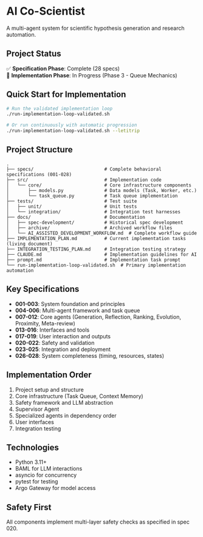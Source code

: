 # AI Co-Scientist

A multi-agent system for scientific hypothesis generation and research automation.

## Project Status

✅ **Specification Phase**: Complete (28 specs)  
🚧 **Implementation Phase**: In Progress (Phase 3 - Queue Mechanics)

## Quick Start for Implementation

```bash
# Run the validated implementation loop
./run-implementation-loop-validated.sh

# Or run continuously with automatic progression
./run-implementation-loop-validated.sh --letitrip
```

## Project Structure

```
.
├── specs/                          # Complete behavioral specifications (001-028)
├── src/                            # Implementation code
│   └── core/                       # Core infrastructure components
│       ├── models.py               # Data models (Task, Worker, etc.)
│       └── task_queue.py           # Task queue implementation
├── tests/                          # Test suite
│   ├── unit/                       # Unit tests
│   └── integration/                # Integration test harnesses
├── docs/                           # Documentation
│   ├── spec-development/           # Historical spec development
│   ├── archive/                    # Archived workflow files
│   └── AI_ASSISTED_DEVELOPMENT_WORKFLOW.md  # Complete workflow guide
├── IMPLEMENTATION_PLAN.md          # Current implementation tasks (living document)
├── INTEGRATION_TESTING_PLAN.md     # Integration testing strategy
├── CLAUDE.md                       # Implementation guidelines for AI
├── prompt.md                       # Implementation task prompt
└── run-implementation-loop-validated.sh  # Primary implementation automation

```

## Key Specifications

- **001-003**: System foundation and principles
- **004-006**: Multi-agent framework and task queue
- **007-012**: Core agents (Generation, Reflection, Ranking, Evolution, Proximity, Meta-review)
- **013-016**: Interfaces and tools
- **017-019**: User interaction and outputs
- **020-022**: Safety and validation
- **023-025**: Integration and deployment
- **026-028**: System completeness (timing, resources, states)

## Implementation Order

1. Project setup and structure
2. Core infrastructure (Task Queue, Context Memory)
3. Safety framework and LLM abstraction
4. Supervisor Agent
5. Specialized agents in dependency order
6. User interfaces
7. Integration testing

## Technologies

- Python 3.11+
- BAML for LLM interactions
- asyncio for concurrency
- pytest for testing
- Argo Gateway for model access

## Safety First

All components implement multi-layer safety checks as specified in spec 020.